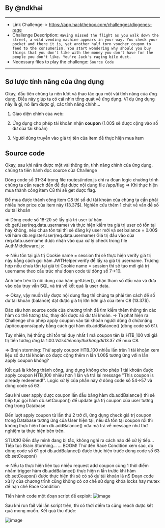 ## By @ndkhai
***
* Link Challenge: > https://app.hackthebox.com/challenges/diogenes-rage
* Challenge Description: `Having missed the flight as you walk down the street, a wild vending machine appears in your way. You check your pocket and there it is, yet another half torn voucher coupon to feed to the consumerism. You start wondering why should you buy things that you don't like with the money you don't have for the people you don't like. You're Jack's raging bile duct.`
* Necessary files to play the challenge: `Source Code`
***
## Sơ lược tính năng của ứng dụng

Okay, đầu tiên chúng ta nên lướt và thao tác qua một vài tính năng của ứng dụng. Điều này giúp ta có cái nhìn tổng quát về ứng dụng. Ví dụ ứng dụng này là gì, nó làm được gì, các tính năng chính...

1. Giao diện chính của web:



2. Ứng dụng cho phép tài khoản nhận **coupon** (1.00$ sẽ được cộng vào số dư của tài khoản)

3. Người dùng truyền vào giá trị tên của item để thực hiện mua item

## Source code
Okay, sau khi nắm được một vài thông tin, tính năng chính của ứng dụng, chúng ta tiến hành đọc source của Challenge

Dòng code số 31-34 trong file routes/index.js chỉ ra đoạn logic chương trình chúng ta cần reach đến để đạt được nội dung file /app/flag => Khi thực hiện mua thành công item C8 thì sẽ get được flag.


Để mua được thành công item C8 thì số dư tài khoản của chúng ta cần phải nhiều hơn price của item này (13.37$). Nghiên cứu thêm 1 chút về vấn đề số dư tài khoản 

=> Dòng code số 18-20 sẽ lấy giá trị user từ hàm db.getUser(req.data.username) và thực hiện kiểm tra giá trị user có tồn tại hay không, nếu chưa tồn tại thì sẽ đăng ký user mới và set balance = 0.00$ với hàm db.registerUser(req.data.username)
Giá trị đầu vào của req.data.username được nhận vào qua xử lý check trong file AuthMiddleware.js:

=> Nếu tồn tại giá trị Cookie name = session thì sẽ thực hiện verify giá trị này bằng cách gọi hàm JWTHelper.verify để lấy ra giá trị username. Trường hợp nếu chưa tồn tại giá trị Cookie name = session thì sẽ tạo mới giá trị username theo cấu trúc như đoạn code từ dòng số 7->10.

Ảnh bên trên là nội dung của hàm getUser(), nhận tham số đầu vào và đưa vào câu truy vấn SQL và trả về kết quả là user data.

=> Okay, vậy muốn lấy được nội dung flag thì chúng ta phải tìm cách để số dư tài khoản (balance) đạt được giá trị lớn hơn giá của item C8 (13.37$).

Đào sâu hơn source code của chương trình để tìm kiếm thêm thông tin các hàm có thể tương tác, thay đổi được số dư tài khoản. => Ta phát hiện ra Challenge cho phép apply coupon vào tài khoản người dùng ở chứcnăng /api/coupons/apply bằng cách gọi hàm db.addBalance() (dòng code số 61). 

Tuy nhiên, hệ thống chỉ tồn tại duy nhất 1 mã coupon tên là HTB_100 với giá trị tiền tương ứng là 1.00$. Với số tiền này thì không đủ 13.37$ để mua C8.


=> Brain storming:  Thử apply coupon HTB_100 nhiều lần trên 1 tài khoản xem liệu số dư tài khoản có được cộng thêm n lần 1.00$ tương ứng với n lần apply coupon không?

Kết quả là không thành công, ứng dụng không cho phép 1 tài khoản được apply coupon HTB_100 nhiều hơn 1 lần và trả lại message "This coupon is already redeemed!".
Logic xử lý của phần này ở dòng code số 54->57 và dòng code số 63.

Sau khi user apply được coupon lần đầu bằng hàm db.addBalance() thì sẽ tiếp tục gọi hàm db.setCoupon() để update giá trị coupon của user tương ứng trong Database

Đến lượt apply coupon từ lần thứ 2 trở đi, ứng dụng check giá trị coupon trong Database tương ứng của User hiện tại, nếu đã tồn tại coupon rồi thì không thực hiện hàm db.addBalance() nữa mà trả về message như thử nghiệm ta thực hiện bên trên.

STUCK! Đến đây mình đang bị tắc, không nghĩ ra cách nào để xử lý tiếp... Tiếp tục Brain Storming...
...
BOOM! Thử đến Race Condition xem sao, do dòng code số 61 gọi db.addBalance() được thực hiện trước dòng code số 63 db.setCoupon()

=> Nếu ta thực hiện liên tục nhiều request add coupon cùng 1 thời điểm nhằm trigger hàm db.addBalance() thực hiện n lần trước khi hàm db.setCoupon() được thực hiện thì sẽ có số dư tài khoản là n$
Đoạn code xử lý của chương trình cũng không có cơ chế sử dụng khóa locks hay mutex để hạn chế Race Condition

Tiến hành code một đoạn script để exploit:
 ![image](https://github.com/nguyenkhai98/writeup/assets/51147179/e1172788-4bb3-4143-91fd-53abd3c5aea0)

Sau khi run fail vài lần script trên, thì có thời điểm ta cũng reach được kết quả mong muốn. Kết quả thu được:


![image](https://github.com/nguyenkhai98/writeup/assets/51147179/b1fde000-a227-4195-9f87-d695d65ff79f)

